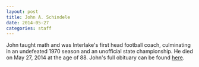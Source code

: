 ```yaml
---
layout: post
title: John A. Schindele
date: 2014-05-27
categories: staff
---
```

John taught math and was Interlake's first head football coach, culminating in an undefeated 1970 season and an unofficial state championship. He died on May 27, 2014 at the age of 88. John's full obituary can be found [here](http://tinyurl.com/l348l2f).

